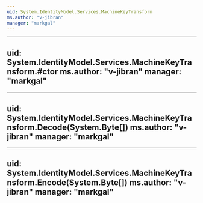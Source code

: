 ```yaml
---
uid: System.IdentityModel.Services.MachineKeyTransform
ms.author: "v-jibran"
manager: "markgal"
---
```


---
uid: System.IdentityModel.Services.MachineKeyTransform.#ctor
ms.author: "v-jibran"
manager: "markgal"
---

---
uid: System.IdentityModel.Services.MachineKeyTransform.Decode(System.Byte[])
ms.author: "v-jibran"
manager: "markgal"
---

---
uid: System.IdentityModel.Services.MachineKeyTransform.Encode(System.Byte[])
ms.author: "v-jibran"
manager: "markgal"
---
